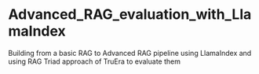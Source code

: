 # Advanced_RAG_evaluation_with_LlamaIndex

Building from a basic RAG to Advanced RAG pipeline using LlamaIndex and using RAG Triad approach of TruEra to evaluate them
